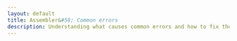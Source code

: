 ```yaml
---
layout: default
title: Assembler&#58; Common errors
description: Understanding what causes common errors and how to fix them
---
```

